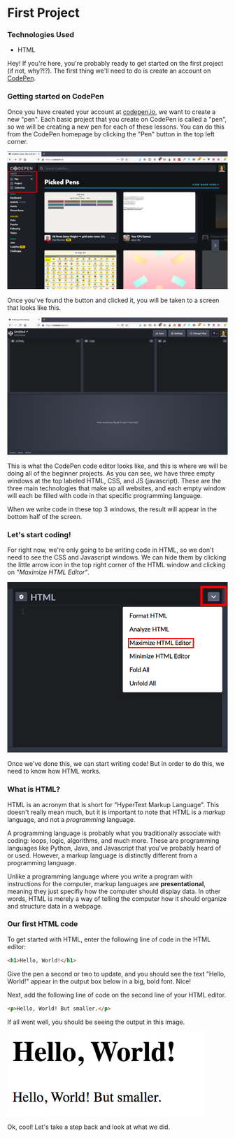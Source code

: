 # First Project

### Technologies Used

- HTML

Hey! If you're here, you're probably ready to get started on the first project (if not, why?!?). The first thing we'll need to do is create an account on [CodePen](https://codepen.io). 

### Getting started on CodePen

Once you have created your account at [codepen.io](https://codepen.io), we want to create a new "pen". Each basic project that you create on CodePen is called a "pen", so we will be creating a new pen for each of these lessons. You can do this from the CodePen homepage by clicking the "Pen" button in the top left corner.

![Button that says "Create Pen"](../media/new_pen.png)



Once you've found the button and clicked it, you will be taken to a screen that looks like this.

![Empty code editor](../media/blank_editor.png)

This is what the CodePen code editor looks like, and this is where we will be doing all of the beginner projects. As you can see, we have three empty windows at the top labeled HTML, CSS, and JS (javascript). These are the three main technologies that make up all websites, and each empty window will each be filled with code in that specific programming language.

When we write code in these top 3 windows, the result will appear in the bottom half of the screen.

### Let's start coding!

For right now, we're only going to be writing code in HTML, so we don't need to see the CSS and Javascript windows. We can hide them by clicking the little arrow icon in the top right corner of the HTML window and clicking on *"Maximize HTML Editor"*. 

![Popup window that lets you control the HTML editor"](../media/maximize_html.png)



Once we've done this, we can start writing code! But in order to do this, we need to know how HTML works.

### What is HTML? 

HTML is an acronym that is short for "HyperText Markup Language". This doesn't really mean much, but it is important to note that HTML is a *markup* language, and not a *programming* language. 

A programming language is probably what you traditionally associate with coding: loops, logic, algorithms, and much more. These are programming languages like Python, Java, and Javascript that you've probably heard of or used. However, a markup language is distinctly different from a programming language.

Unlike a programming language where you write a program with instructions for the computer, markup languages are **presentational**, meaning they just specifiy how the computer should display data. In other words, HTML is merely a way of telling the computer how it should organize and structure data in a webpage. 

### Our first HTML code

To get started with HTML, enter the following line of code in the HTML editor:

```html
<h1>Hello, World!</h1>
```

Give the pen a second or two to update, and you should see the text "Hello, World!" appear in the output box below in a big, bold font. Nice!

Next, add the following line of code on the second line of your HTML editor.

```html
<p>Hello, World! But smaller.</p>
```

If all went well, you should be seeing the output in this image.

![Two different lines of text. One is big, one is small.](../media/first_output.png)

Ok, cool! Let's take a step back and look at what we did. 